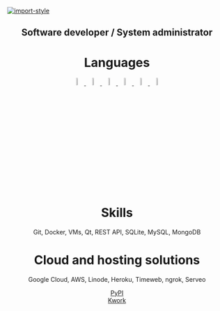 [![import-style](https://readme-typing-svg.herokuapp.com?font=Fira+Code&size=25&duration=2500&pause=2000&color=F79150&multiline=true&width=435&lines=import+lao)](https://git.io/typing-svg)


<h2 align="center">
  Software developer / System administrator
</h2>


<h1 align="center">
  Languages
</h1>

<p align="center">
  <a href="https://www.python.org/">
    <img src="https://img.icons8.com/color/512/python.png" width="6.5%">
  </a>
  <a href="https://en.wikipedia.org/wiki/SQL">
    <img src="https://img.icons8.com/fluency/256/database.png" width="6.5%">
  </a>
  <a href="https://en.wikipedia.org/wiki/Bash_(Unix_shell)">
    <img src="https://img.icons8.com/?size=512&id=8gWOBXY72Osj&format=png" width="6.5%">
  </a>
  <a href="https://en.wikipedia.org/wiki/PowerShell">
    <img src="https://img.icons8.com/?size=512&id=FwaVI1qCE7hQ&format=png" width="6.5%">
  </a>
  <a href="https://en.wikipedia.org/wiki/HTML">
    <img src="https://img.icons8.com/?size=512&id=20909&format=png" width="6.5%">
  </a>
  <a href="https://en.wikipedia.org/wiki/CSS">
    <img src="https://img.icons8.com/?size=512&id=21278&format=png" width="6.5%">
  </a>
</p>


<h1 align="center">
  Skills
</h1>

<p align="center">
  <p align="center">Git, Docker, VMs, Qt, REST API, SQLite, MySQL, MongoDB</p>
</p>


<h1 align="center">
  Cloud and hosting solutions
</h1>

<p align="center">
  <p align="center">Google Cloud, AWS, Linode, Heroku, Timeweb, ngrok, Serveo</p>
</p>


<p align="center">
  <a href="https://pypi.org/user/lao/">PyPI</a></br>
  <a href="https://kwork.ru/user/code_lao">Kwork</a>
</p>

